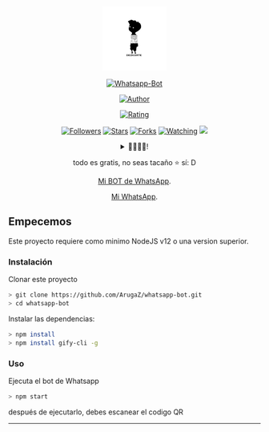 <p align="center">
<img src="https://raw.githubusercontent.com/Dezkarte/Dezkarte/main/media/img/DezkarteKing.png" width="128" height="128"/>
</p>
<p align="center">
<a href="#"><img title="Whatsapp-Bot" src="https://img.shields.io/badge/Whatsapp Bot-green?colorA=%23ff0000&colorB=%23017e40&style=for-the-badge"></a>
</p>
<p align="center">
<a href="https://github.com/Dezkarte"><img title="Author" src="https://img.shields.io/badge/DEZKARTE-DEV-orange.svg?style=for-the-badge&logo=github"></a>
</p>
<p align="center">
<a href="https://www.codefactor.io/repository/github/dezkarte/dezkarte"><img title="Rating" src="https://www.codefactor.io/repository/github/dezkarte/dezkarte/badge"></a>
</p>
<p align="center">
<a href="https://github.com/dezkarte/followers"><img title="Followers" src="https://img.shields.io/github/followers/dezkarte?color=blue&style=flat-square"></a>
<a href="https://github.com/dezkarte/whatsapp-bot/stargazers/"><img title="Stars" src="https://img.shields.io/github/stars/dezkarte/whatsapp-bot?color=red&style=flat-square"></a>
<a href="https://github.com/dezkarte/whatsapp-bot/network/members"><img title="Forks" src="https://img.shields.io/github/forks/dezkarte/whatsapp-bot?color=red&style=flat-square"></a>
<a href="https://github.com/dezkarte/dezkarte/watchers"><img title="Watching" src="https://img.shields.io/github/watchers/dezkarte/dezkarte?label=Watchers&color=blue&style=flat-square"></a>
<a href="https://hits.seeyoufarm.com"><img src="https://hits.seeyoufarm.com/api/count/incr/badge.svg?url=https%3A%2F%2Fgithub.com%2FDezkarte%2FDezkarte&count_bg=%2379C83D&title_bg=%23555555&icon=probot.svg&icon_color=%2300FF6D&title=hits&edge_flat=false"/></a>
</p>
<div align="center">
<details>
 <summary>🦔🦔🦔🦔!</summary>
 
 [Trakteer](https://trakteer.id/dezkarte)
 
</details>

todo es gratis, no seas tacaño ⭐️ sí: D
<p align="center"><a href="https://wa.me/50662022222?text=%23menu" target="_blank">Mi BOT de WhatsApp</a>.</p>
<p align="center"><a href="https://wa.me/17066666666?text=hi" target="_blank">Mi WhatsApp</a>.</p>
</div>

## Empecemos

Este proyecto requiere como minimo NodeJS v12 o una version superior.

### Instalación
Clonar este proyecto

```bash
> git clone https://github.com/ArugaZ/whatsapp-bot.git
> cd whatsapp-bot
```

Instalar las dependencias:

```bash
> npm install 
> npm install gify-cli -g
```

### Uso
Ejecuta el bot de Whatsapp

```bash
> npm start
```

después de ejecutarlo, debes escanear el codigo QR

---
